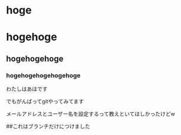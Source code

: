 # hoge
# hogehoge
## hogehogehoge
### hogehogehogehogehoge

わたしはあほです

でもがんばってgitやってみてます

メールアドレスとユーザー名を設定するって教えといてほしかったけどw

##これはブランチだけにつけました